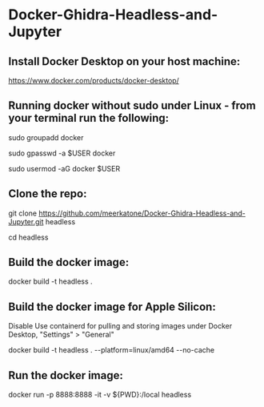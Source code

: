 # Docker-Ghidra-Headless-and-Jupyter

## Install Docker Desktop on your host machine:

https://www.docker.com/products/docker-desktop/

## Running docker without sudo under Linux - from your terminal run the following:

sudo groupadd docker

sudo gpasswd -a $USER docker

sudo usermod -aG docker $USER

## Clone the repo:

git clone https://github.com/meerkatone/Docker-Ghidra-Headless-and-Jupyter.git headless

cd headless

## Build the docker image:

docker build -t headless .

## Build the docker image for Apple Silicon:
Disable Use containerd for pulling and storing images under Docker Desktop, "Settings" > "General"

docker build -t headless . --platform=linux/amd64 --no-cache

## Run the docker image:

docker run -p 8888:8888 -it -v ${PWD}:/local headless
